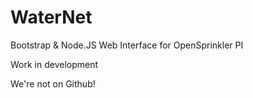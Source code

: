 WaterNet
========

Bootstrap &amp; Node.JS Web Interface for OpenSprinkler PI

Work in development

We're not on Github!